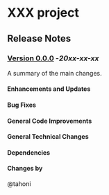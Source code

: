 # XXX project
## Release Notes

### [Version 0.0.0](https://github.com/tahoni/template-react/releases/tag/version-0.0.0) -_20xx-xx-xx_
A summary of the main changes.<br/>

#### Enhancements and Updates

#### Bug Fixes

#### General Code Improvements

#### General Technical Changes

#### Dependencies

#### Changes by
@tahoni

